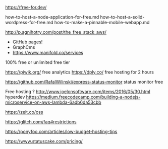 
https://free-for.dev/

how-to-host-a-node-application-for-free.md
how-to-host-a-solid-wordpress-for-free.md
how-to-make-a-pinnable-mobile-webapp.md


http://p.agnihotry.com/post/the_free_stack_aws/

* GitHub pages!
* GraphCms
* https://www.manifold.co/services


100% free or unlimited free tier

https://piwik.org/ free analytics
https://dply.co/ free hosting for 2 hours

https://github.com/RafalWilinski/express-status-monitor status monitor free

Free hosting ?
http://www.joelonsoftware.com/items/2016/05/30.html hyperdev
https://medium.freecodecamp.com/building-a-nodejs-microservice-on-aws-lambda-6adb6da53cbb



https://zeit.co/oss


https://glitch.com/faq#restrictions

https://ponyfoo.com/articles/low-budget-hosting-tips


https://www.statuscake.com/pricing/

